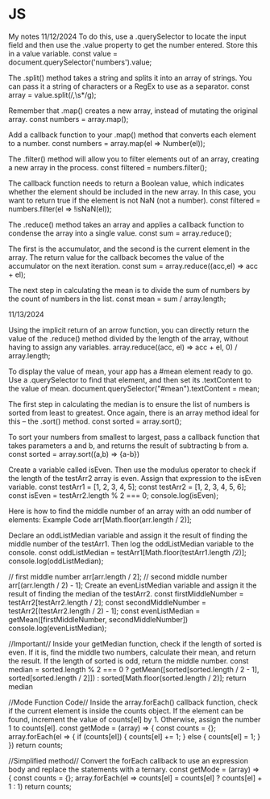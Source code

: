 # JS
My notes
11/12/2024
To do this, use a .querySelector to locate the input field and then use the .value property to get the number entered.
Store this in a value variable.
const value = document.querySelector('numbers').value; 

The .split() method takes a string and splits it into an array of strings. You can pass it a string of characters or a RegEx to use as a separator. 
const array = value.split(/,\s*/g); 

Remember that .map() creates a new array, instead of mutating the original array.
const numbers = array.map();

Add a callback function to your .map() method that converts each element to a number.
const numbers = array.map(el => Number(el));

The .filter() method will allow you to filter elements out of an array, creating a new array in the process.
const filtered = numbers.filter();

The callback function needs to return a Boolean value, which indicates whether the element should be included in the new array. In this case, you want to return true if the element is not NaN (not a number).
const filtered = numbers.filter(el => 
!isNaN(el));

The .reduce() method takes an array and applies a callback function to condense the array into a single value.
const sum = array.reduce();

The first is the accumulator, and the second is the current element in the array. The return value for the callback becomes the value of the accumulator on the next iteration.
const sum = array.reduce((acc,el) => acc + el);

The next step in calculating the mean is to divide the sum of numbers by the count of numbers in the list.
const mean = sum / array.length;

11/13/2024

Using the implicit return of an arrow function, you can directly return the value of the .reduce() method divided by the length of the array, without having to assign any variables.
array.reduce((acc, el) => acc + el, 0) / array.length; 

To display the value of mean, your app has a #mean element ready to go.
Use a .querySelector to find that element, and then set its .textContent to the value of mean.
document.querySelector("#mean").textContent = mean;

The first step in calculating the median is to ensure the list of numbers is sorted from least to greatest. Once again, there is an array method ideal for this – the .sort() method.
const sorted = array.sort();

To sort your numbers from smallest to largest, pass a callback function that takes parameters a and b, and returns the result of subtracting b from a.
const sorted = array.sort((a,b) => {a-b})

Create a variable called isEven. Then use the modulus operator to check if the length of the testArr2 array is even. Assign that expression to the isEven variable.
const testArr1 = [1, 2, 3, 4, 5];
const testArr2 = [1, 2, 3, 4, 5, 6];
const isEven = testArr2.length % 2 === 0;
console.log(isEven);

Here is how to find the middle number of an array with an odd number of elements:
Example Code
arr[Math.floor(arr.length / 2)];

Declare an oddListMedian variable and assign it the result of finding the middle number of the testArr1. Then log the oddListMedian variable to the console.
const oddListMedian = testArr1[Math.floor(testArr1.length /2)];
console.log(oddListMedian);

// first middle number
arr[arr.length / 2];
// second middle number
arr[(arr.length / 2) - 1];
Create an evenListMedian variable and assign it the result of finding the median of the testArr2.
const firstMiddleNumber = testArr2[testArr2.length / 2];
const secondMiddleNumber = testArr2[(testArr2.length / 2) - 1];
const evenListMedian = getMean([firstMiddleNumber, secondMiddleNumber])
console.log(evenListMedian);

//Important//
Inside your getMedian function, check if the length of sorted is even. If it is, find the middle two numbers, calculate their mean, and return the result. If the length of sorted is odd, return the middle number.
   const median = 
   sorted.length % 2 === 0 ? getMean([sorted[sorted.length / 2 - 1], sorted[sorted.length / 2]]) : sorted[Math.floor(sorted.length / 2)];
   return median

//Mode Function Code//
Inside the array.forEach() callback function, check if the current element is inside the counts object. If the element can be found, increment the value of counts[el] by 1. Otherwise, assign the number 1 to counts[el].
const getMode = (array) => {
  const counts = {};
  array.forEach(el => {
if (counts[el]) {
  counts[el] += 1;
} else {
  counts[el] = 1;
}
  })
  return counts;

//Simplified method//
Convert the forEach callback to use an expression body and replace the statements with a ternary.
const getMode = (array) => {
  const counts = {};
array.forEach(el => counts[el] = counts[el] ? counts[el] + 1 : 1)
  return counts;

